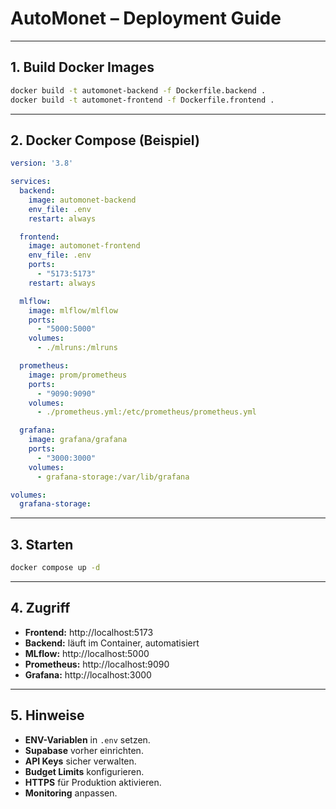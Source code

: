 # AutoMonet – Deployment Guide

---

## 1. Build Docker Images

```bash
docker build -t automonet-backend -f Dockerfile.backend .
docker build -t automonet-frontend -f Dockerfile.frontend .
```

---

## 2. Docker Compose (Beispiel)

```yaml
version: '3.8'

services:
  backend:
    image: automonet-backend
    env_file: .env
    restart: always

  frontend:
    image: automonet-frontend
    env_file: .env
    ports:
      - "5173:5173"
    restart: always

  mlflow:
    image: mlflow/mlflow
    ports:
      - "5000:5000"
    volumes:
      - ./mlruns:/mlruns

  prometheus:
    image: prom/prometheus
    ports:
      - "9090:9090"
    volumes:
      - ./prometheus.yml:/etc/prometheus/prometheus.yml

  grafana:
    image: grafana/grafana
    ports:
      - "3000:3000"
    volumes:
      - grafana-storage:/var/lib/grafana

volumes:
  grafana-storage:
```

---

## 3. Starten

```bash
docker compose up -d
```

---

## 4. Zugriff

- **Frontend:** http://localhost:5173  
- **Backend:** läuft im Container, automatisiert  
- **MLflow:** http://localhost:5000  
- **Prometheus:** http://localhost:9090  
- **Grafana:** http://localhost:3000

---

## 5. Hinweise

- **ENV-Variablen** in `.env` setzen.  
- **Supabase** vorher einrichten.  
- **API Keys** sicher verwalten.  
- **Budget Limits** konfigurieren.  
- **HTTPS** für Produktion aktivieren.  
- **Monitoring** anpassen.
